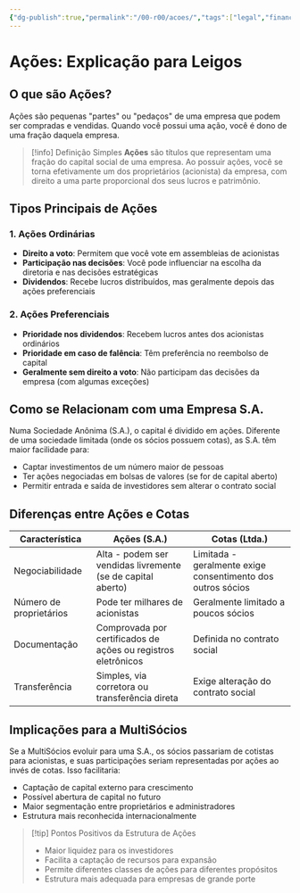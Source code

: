 ```yaml
---
{"dg-publish":true,"permalink":"/00-r00/acoes/","tags":["legal","finance","corporate-structure","investment"],"noteIcon":""}
---
```



# Ações: Explicação para Leigos

## O que são Ações?

Ações são pequenas "partes" ou "pedaços" de uma empresa que podem ser compradas e vendidas. Quando você possui uma ação, você é dono de uma fração daquela empresa.

> [!info] Definição Simples
> **Ações** são títulos que representam uma fração do capital social de uma empresa. Ao possuir ações, você se torna efetivamente um dos proprietários (acionista) da empresa, com direito a uma parte proporcional dos seus lucros e patrimônio.

## Tipos Principais de Ações

### 1. Ações Ordinárias
- **Direito a voto**: Permitem que você vote em assembleias de acionistas
- **Participação nas decisões**: Você pode influenciar na escolha da diretoria e nas decisões estratégicas
- **Dividendos**: Recebe lucros distribuídos, mas geralmente depois das ações preferenciais

### 2. Ações Preferenciais
- **Prioridade nos dividendos**: Recebem lucros antes dos acionistas ordinários
- **Prioridade em caso de falência**: Têm preferência no reembolso de capital
- **Geralmente sem direito a voto**: Não participam das decisões da empresa (com algumas exceções)

## Como se Relacionam com uma Empresa S.A.

Numa Sociedade Anônima (S.A.), o capital é dividido em ações. Diferente de uma sociedade limitada (onde os sócios possuem cotas), as S.A. têm maior facilidade para:

- Captar investimentos de um número maior de pessoas
- Ter ações negociadas em bolsas de valores (se for de capital aberto)
- Permitir entrada e saída de investidores sem alterar o contrato social

## Diferenças entre Ações e Cotas

| **Característica**  | **Ações (S.A.)** | **Cotas (Ltda.)** |
|---------------------|------------------|-------------------|
| Negociabilidade     | Alta - podem ser vendidas livremente (se de capital aberto) | Limitada - geralmente exige consentimento dos outros sócios |
| Número de proprietários | Pode ter milhares de acionistas | Geralmente limitado a poucos sócios |
| Documentação        | Comprovada por certificados de ações ou registros eletrônicos | Definida no contrato social |
| Transferência       | Simples, via corretora ou transferência direta | Exige alteração do contrato social |

## Implicações para a MultiSócios

Se a MultiSócios evoluir para uma S.A., os sócios passariam de cotistas para acionistas, e suas participações seriam representadas por ações ao invés de cotas. Isso facilitaria:

- Captação de capital externo para crescimento
- Possível abertura de capital no futuro
- Maior segmentação entre proprietários e administradores
- Estrutura mais reconhecida internacionalmente

> [!tip] Pontos Positivos da Estrutura de Ações
> - Maior liquidez para os investidores
> - Facilita a captação de recursos para expansão
> - Permite diferentes classes de ações para diferentes propósitos
> - Estrutura mais adequada para empresas de grande porte
